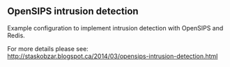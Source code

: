 ## OpenSIPS intrusion detection

Example configuration to implement intrusion detection with OpenSIPS and Redis.

For more details please see: http://staskobzar.blogspot.ca/2014/03/opensips-intrusion-detection.html
